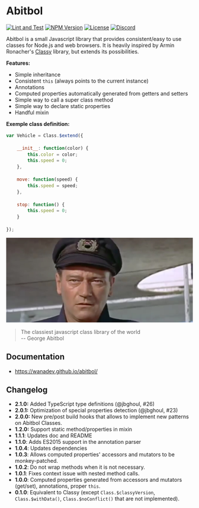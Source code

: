 # Abitbol

[![Lint and Test](https://github.com/wanadev/abitbol/actions/workflows/node-ci.yml/badge.svg)](https://github.com/wanadev/abitbol/actions/workflows/node-ci.yml)
[![NPM Version](http://img.shields.io/npm/v/abitbol.svg?style=flat)](https://www.npmjs.com/package/abitbol)
[![License](http://img.shields.io/npm/l/abitbol.svg?style=flat)](https://github.com/wanadev/abitbol/blob/master/LICENSE)
[![Discord](https://img.shields.io/badge/chat-Discord-8c9eff?logo=discord&logoColor=ffffff)](https://discord.gg/BmUkEdMuFp)


Abitbol is a small Javascript library that provides consistent/easy to use
classes for Node.js and web browsers. It is heavily inspired by  Armin
Ronacher's [Classy][] library, but extends its possibilities.

**Features:**

* Simple inheritance
* Consistent `this` (always points to the current instance)
* Annotations
* Computed properties automatically generated from getters and setters
* Simple way to call a super class method
* Simple way to declare static properties
* Handful mixin

**Exemple class definition:**

```javascript
var Vehicle = Class.$extend({

    __init__: function(color) {
        this.color = color;
        this.speed = 0;
    },

    move: function(speed) {
        this.speed = speed;
    },

    stop: function() {
        this.speed = 0;
    }

});
```

![George Abitbol](./doc/images/george-abitbol.jpg)

> The classiest javascript class library of the world<br />
> -- George Abitbol


## Documentation

* https://wanadev.github.io/abitbol/


## Changelog

* **2.1.0:** Added TypeScript type definitions (@jbghoul, #26)
* **2.0.1:** Optimization of special properties detection (@jbghoul, #23)
* **2.0.0:** New pre/post build hooks that allows to implement new patterns on
  Abitbol Classes.
* **1.2.0:** Support static method/properties in mixin
* **1.1.1**: Updates doc and README
* **1.1.0**: Adds ES2015 support in the annotation parser
* **1.0.4**: Updates dependencies
* **1.0.3**: Allows computed properties' accessors and mutators to be
  monkey-patched.
* **1.0.2**: Do not wrap methods when it is not necessary.
* **1.0.1**: Fixes context issue with nested method calls.
* **1.0.0**: Computed properties generated from accessors and mutators
  (get/set), annotations, proper `this`.
* **0.1.0**: Equivalent to Classy (except `Class.$classyVersion`,
  `Class.$withData()`, `Class.$noConflict()` that are not implemented).


[Classy]: https://github.com/mitsuhiko/classy
[dl-zip]: https://github.com/wanadev/abitbol/archive/master.zip
